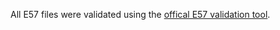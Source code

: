 All E57 files were validated using the [offical E57 validation tool](http://www.libe57.org/download.html).

